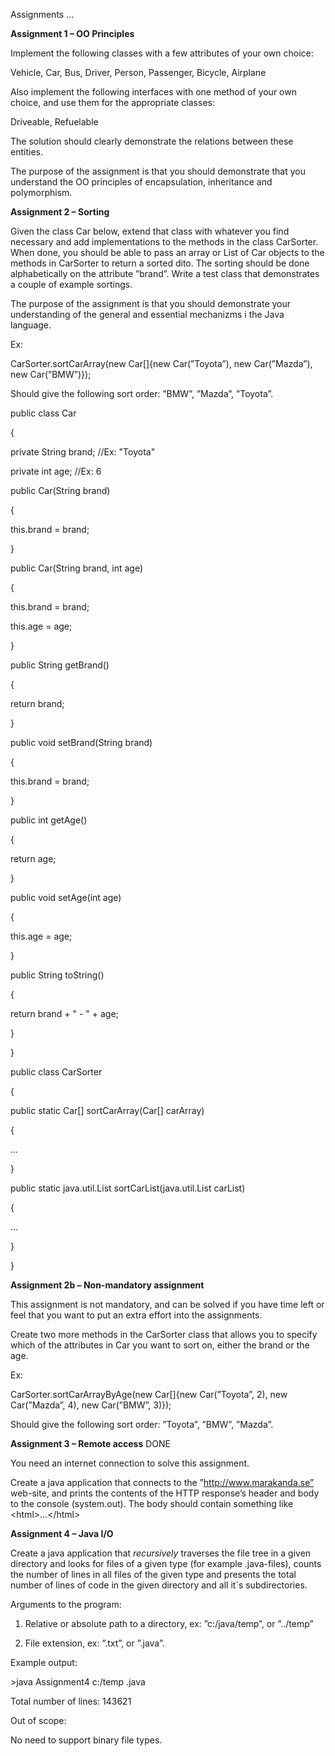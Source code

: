 Assignments
...

**Assignment 1 – OO Principles**

Implement the following classes with a few attributes of your own
choice:

Vehicle, Car, Bus, Driver, Person, Passenger, Bicycle, Airplane

Also implement the following interfaces with one method of your own
choice, and use them for the appropriate classes:

Driveable, Refuelable

The solution should clearly demonstrate the relations between these
entities.

The purpose of the assignment is that you should demonstrate that you
understand the OO principles of encapsulation, inheritance and
polymorphism.

**Assignment 2 – Sorting**

Given the class Car below, extend that class with whatever you find
necessary and add implementations to the methods in the class CarSorter.
When done, you should be able to pass an array or List of Car objects to
the methods in CarSorter to return a sorted dito. The sorting should be
done alphabetically on the attribute ”brand”. Write a test class that
demonstrates a couple of example sortings.

The purpose of the assignment is that you should demonstrate your
understanding of the general and essential mechanizms i the Java
language.

Ex:

CarSorter.sortCarArray(new Car\[\]{new Car(”Toyota”), new Car(”Mazda”),
new Car(”BMW”)});

Should give the following sort order: ”BMW”, ”Mazda”, ”Toyota”.

public class Car

{

private String brand; //Ex: "Toyota"

private int age; //Ex: 6

public Car(String brand)

{

this.brand = brand;

}

public Car(String brand, int age)

{

this.brand = brand;

this.age = age;

}

public String getBrand()

{

return brand;

}

public void setBrand(String brand)

{

this.brand = brand;

}

public int getAge()

{

return age;

}

public void setAge(int age)

{

this.age = age;

}

public String toString()

{

return brand + " - " + age;

}

}

public class CarSorter

{

public static Car\[\] sortCarArray(Car\[\] carArray)

{

...

}

public static java.util.List sortCarList(java.util.List carList)

{

...

}

}

**Assignment 2b – Non-mandatory assignment**

This assignment is not mandatory, and can be solved if you have time
left or feel that you want to put an extra effort into the assignments.

Create two more methods in the CarSorter class that allows you to
specify which of the attributes in Car you want to sort on, either the
brand or the age.

Ex:

CarSorter.sortCarArrayByAge(new Car\[\]{new Car(”Toyota”, 2), new
Car(”Mazda”, 4), new Car(”BMW”, 3)});

Should give the following sort order: ”Toyota”, ”BMW”, ”Mazda”.

**Assignment 3 – Remote access** DONE

You need an internet connection to solve this assignment.

Create a java application that connects to the ”http://www.marakanda.se”
web-site, and prints the contents of the HTTP response’s header and body
to the console (system.out). The body should contain something like
&lt;html&gt;...&lt;/html&gt;

**Assignment 4 – Java I/O**

Create a java application that *recursively* traverses the file tree in
a given directory and looks for files of a given type (for example
.java-files), counts the number of lines in all files of the given type
and presents the total number of lines of code in the given directory
and all it´s subdirectories.

Arguments to the program:

1.  Relative or absolute path to a directory, ex: ”c:/java/temp”, or
    ”../temp”

2.  File extension, ex: ”.txt”, or ”.java”.

Example output:

&gt;java Assignment4 c:/temp .java

Total number of lines: 143621

Out of scope:

No need to support binary file types.
